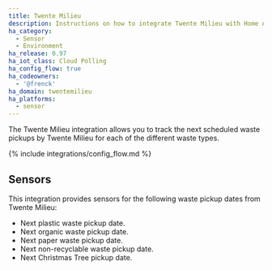 ```yaml
---
title: Twente Milieu
description: Instructions on how to integrate Twente Milieu with Home Assistant.
ha_category:
  - Sensor
  - Environment
ha_release: 0.97
ha_iot_class: Cloud Polling
ha_config_flow: true
ha_codeowners:
  - '@frenck'
ha_domain: twentemilieu
ha_platforms:
  - sensor
---
```


The Twente Milieu integration allows you to track the next scheduled waste
pickups by Twente Milieu for each of the different waste types.

{% include integrations/config_flow.md %}

## Sensors

This integration provides sensors for the following waste pickup dates from Twente Milieu:

- Next plastic waste pickup date.
- Next organic waste pickup date.
- Next paper waste pickup date.
- Next non-recyclable waste pickup date.
- Next Christmas Tree pickup date.
